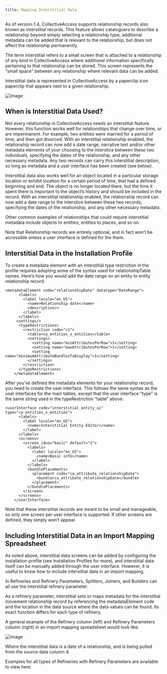```yaml
---
title: Mapping Interstitial Data
---
```


As of version 1.4, CollectiveAccess supports relationship records also known as interstitial records. This feature allows cataloguers to describe a relationship beyond simply selecting a relationship type; additional metadata can be added that is relevant to the relationship, but does not affect the relationship permanently.

The term interstitial refers to a small screen that is attached to a relationship of any kind in CollectiveAccess where additional information specifically pertaining to that relationship can be stored. This screen represents the “small space” between any relationship where relevant data can be added.

Interstitial data is represented in CollectiveAccess by a paperclip icon paperclip that appears next to a given relationship.

![image](/providence/img/interstitial7.png)

## When is Interstitial Data Used?

Not every relationship in CollectiveAccess needs an interstitial feature. However, this function works well for relationships that change over time, or are impermanent. For example, two entities were married for a period of time, and then got divorced. With an interstitial relationship enabled, the relationship record can now add a date range, narrative text and/or other metadata elements of your choosing to the interstice between these two individuals, specifying the dates of the relationship, and any other necessary metadata. Any two records can carry this interstitial description, so long as metadata and a user interface has been created (see below).

Interstitial data also works well for an object located in a particular storage location or exhibit location for a certain period of time, that had a defined beginning and end. The object is no longer located there, but the time it spent there is important to the object’s history and should be included in the record. With an interstitial relationship enabled, the relationship record can now add a date range to the interstice between these two records, specifying the dates of the relationship, and any other necessary metadata.

Other common examples of relationships that could require interstitial metadata include objects to entities; entities to places, and so on.

Note that Relationship records are entirely optional, and in fact won’t be accessible unless a user interface is defined for the them.

## Interstitial Data in the Installation Profile

To create a metadata element with an interstitial type restriction in the profile requires adopting some of the syntax used for relationshipTable names. Here’s how you would add the date range on an entity to entity relationship record:

```
<metadataElement code="relationshipDate" datatype="DateRange">
      <labels>
        <label locale="en_US">
          <name>Relationship date</name>
          <description/>
        </label>
      </labels>
     <settings/>
      <typeRestrictions>
        <restriction code="r1">
          <table>ca_entities_x_entities</table>
          <settings>
            <setting name="minAttributesPerRow">1</setting>
            <setting name="maxAttributesPerRow">1</setting>
            <setting name="minimumAttributeBundlesToDisplay">1</setting>
          </settings>
        </restriction>
      </typeRestrictions>
    </metadataElement>
```

After you’ve defined the metadata elements for your relationship record, you need to create the user interface. This follows the same syntax as the user interfaces for the main tables, except that the user interface “type” is the same string used in the typeRestriction “table” above:

```
<userInterface code="interstitial_entity_ui" type="ca_entities_x_entities">
      <labels>
        <label locale="en_US">
          <name>Interstitial Entity Editor</name>
        </label>
      </labels>
      <screens>
        <screen idno="basic" default="1">
          <labels>
            <label locale="en_US">
              <name>Basic info</name>
            </label>
          </labels>
          <bundlePlacements>
            <placement code="ca_attribute_relationshipDate">
              <bundle>ca_attribute_relationshipDate</bundle>
            </placement>
          </bundlePlacements>
        </screen>
      </screens>
    </userInterface>
```

Note that these interstitial records are meant to be small and manageable, so only one screen per user interface is supported. If other screens are defined, they simply won’t appear.

## Including Interstitial Data in an Import Mapping Spreadsheet

As noted above, interstitial data screens can be added by configuring the installation profile (see Installation Profiles for more), and interstitial data itself can be manually added through the user interface. However, it is useful to know how to include interstitial data in an import mapping.

In Refineries and Refinery Parameters, Splitters, Joiners, and Builders can all use the interstitial refinery parameter.

As a refinery parameter, interstitial sets or maps metadata for the interstitial movement relationship record by referencing the metadataElement code and the location in the data source where the data values can be found. Its exact function differs for each type of refinery.

A general example of the Refinery column (left) and Refinery Parameters column (right) in an import mapping spreadsheet would look like:

![image](/providence/img/interstitial10.png)

Where the interstitial data is a date of a relationship, and is being pulled from the source data column 4.

Examples for all types of Refineries with Refinery Parameters are available to view here.







